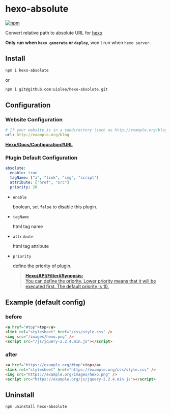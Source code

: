# hexo-absolute

[![npm](https://img.shields.io/npm/v/hexo-absolute?style=for-the-badge)](https://www.npmjs.com/package/hexo-absolute)

Convert relative path to absolute URL for [hexo](https://github.com/hexojs/hexo)

**Only run when `hexo generate` or `deploy`**, won't run when `hexo server`.

## Install

```bash
npm i hexo-absolute
```

or

```bash
npm i git@github.com:uiolee/hexo-absolute.git
```

## Configuration

### Website Configuration

```yaml
# If your website is in a subdirectory (such as http://example.org/blog) set url to http://example.org/blog and set root to /blog/.
url: http://example.org/blog
```

[**Hexo/Docs/Configuration#URL**](https://hexo.io/docs/configuration#URL)

### Plugin Default Configuration

```yaml
absolute:
  enable: true
  tagName: ["a", "link", "img", "script"]
  attribute: ["href", "src"]
  priority: 20
```

- `enable`

  boolean, set `false` to disable this plugin.

- `tagName`

  html tag name

- `attribute`

  html tag attribute

- `priority`

  define the priority of plugin.

  > [**Hexo/API/Filter#Synopsis:**  
  > You can define the priority. Lower priority means that it will be executed first. The default priority is 10.](https://hexo.io/api/filter.html#Synopsis)

## Example (default config)

### before

```html
<a href="#top">top</a>
<link rel="stylesheet" href="/css/style.css" />
<img src="/images/hexo.png" />
<script src="/js/jquery-2.2.4.min.js"></script>
```

### after

```html
<a href="https://example.org/#top">top</a>
<link rel="stylesheet" href="https://example.org/css/style.css" />
<img src="https://example.org/images/hexo.png" />
<script src="https://example.org/js/jquery-2.2.4.min.js"></script>
```

## Uninstall

```bash
npm uninstall hexo-absolute
```
